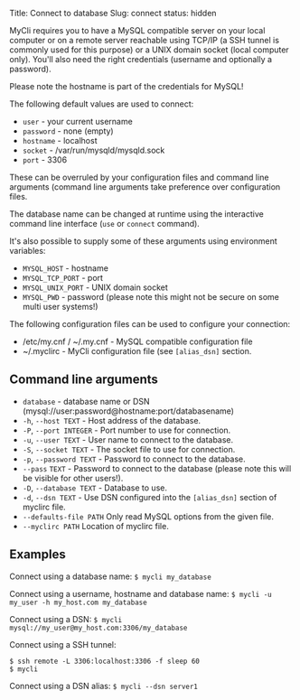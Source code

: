 Title: Connect to database
Slug: connect
status: hidden

MyCli requires you to have a MySQL compatible server on your local computer
or on a remote server reachable using TCP/IP (a SSH tunnel is commonly used
for this purpose) or a UNIX domain socket (local computer only).
You'll also need the right credentials (username and optionally a password).

Please note the hostname is part of the credentials for MySQL!

The following default values are used to connect:

* `user` - your current username
* `password` - none (empty)
* `hostname` - localhost
* `socket` - /var/run/mysqld/mysqld.sock
* `port` - 3306

These can be overruled by your configuration files and command line
arguments (command line arguments take preference over configuration files.

The database name can be changed at runtime using the interactive command line
interface (`use` or `connect` command).

It's also possible to supply some of these arguments using environment variables:
* `MYSQL_HOST` - hostname
* `MYSQL_TCP_PORT` - port
* `MYSQL_UNIX_PORT` - UNIX domain socket
* `MYSQL_PWD` - password (please note this might not be secure on some multi user systems!)

The following configuration files can be used to configure your connection:

* /etc/my.cnf / ~/.my.cnf - MySQL compatible configuration file
* ~/.myclirc - MyCli configuration file (see `[alias_dsn]` section.

## Command line arguments

* `database` - database name or DSN (mysql://user:password@hostname:port/databasename)
* `-h`, `--host TEXT` - Host address of the database.
* `-P`, `--port INTEGER` - Port number to use for connection.
* `-u`, `--user TEXT` - User name to connect to the database.
* `-S`, `--socket TEXT` - The socket file to use for connection.
* `-p`, `--password TEXT` - Password to connect to the database.
* `--pass` `TEXT` - Password to connect to the database (please note this will be visible for other users!).
* `-D`, `--database TEXT` - Database to use.
* `-d`, `--dsn TEXT` - Use DSN configured into the `[alias_dsn]` section of myclirc file.
* `--defaults-file PATH` Only read MySQL options from the given file.
* `--myclirc PATH` Location of myclirc file.

## Examples

Connect using a database name:
`$ mycli my_database`

Connect using a username, hostname and database name:
`$ mycli -u my_user -h my_host.com my_database`

Connect using a DSN:
`$ mycli mysql://my_user@my_host.com:3306/my_database`

Connect using a SSH tunnel:
```
$ ssh remote -L 3306:localhost:3306 -f sleep 60
$ mycli
```
Connect using a DSN alias:
`$ mycli --dsn server1`
